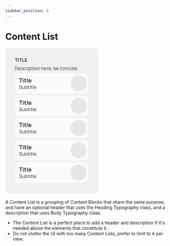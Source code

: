 ```yaml
---
sidebar_position: 8
---
```


# Content List

![](/assets/content_list.png)

A Content List is a grouping of Content Blocks that share the same purpose, and have an optional header that uses the Heading Typography class, and a description that uses Body Typography class.

- The Content List is a perfect place to add a header and description if it's needed above the elements that constitute it.
- Do not clutter the UI with too many Content Lists, prefer to limit to 4 per view.
